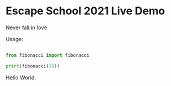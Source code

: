 # Escape School 2021 Live Demo

Never fall in love

Usage:
```python

from fibonacci import fibonacci

print(fibonacci(10))
```

Hello World.
